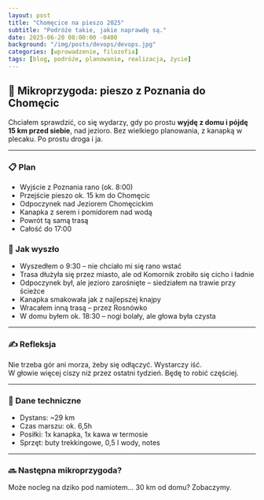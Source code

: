 ```yaml
---
layout: post
title: "Chomęcice na pieszo 2025"
subtitle: "Podróże takie, jakie naprawdę są."
date: 2025-06-20 08:00:00 -0400
background: "/img/posts/devops/devops.jpg"
categories: [wprowadzenie, filozofia]
tags: [blog, podróże, planowanie, realizacja, życie]
---
```




## 🚶 Mikroprzygoda: pieszo z Poznania do Chomęcic

Chciałem sprawdzić, co się wydarzy, gdy po prostu **wyjdę z domu i pójdę 15 km przed siebie**, nad jezioro. Bez wielkiego planowania, z kanapką w plecaku. Po prostu droga i ja.

---

<div class="grid">
  <div>
    <h3>📋 Plan</h3>
    <ul>
      <li>Wyjście z Poznania rano (ok. 8:00)</li>
      <li>Przejście pieszo ok. 15 km do Chomęcic</li>
      <li>Odpoczynek nad Jeziorem Chomęcickim</li>
      <li>Kanapka z serem i pomidorem nad wodą</li>
      <li>Powrót tą samą trasą</li>
      <li>Całość do 17:00</li>
    </ul>
  </div>
  <div>
    <h3>🧭 Jak wyszło</h3>
    <ul>
      <li>Wyszedłem o 9:30 – nie chciało mi się rano wstać</li>
      <li>Trasa dłużyła się przez miasto, ale od Komornik zrobiło się cicho i ładnie</li>
      <li>Odpoczynek był, ale jezioro zarośnięte – siedziałem na trawie przy ścieżce</li>
      <li>Kanapka smakowała jak z najlepszej knajpy</li>
      <li>Wracałem inną trasą – przez Rosnówko</li>
      <li>W domu byłem ok. 18:30 – nogi bolały, ale głowa była czysta</li>
    </ul>
  </div>
</div>

---

### ✍️ Refleksja

Nie trzeba gór ani morza, żeby się odłączyć. Wystarczy iść.  
W głowie więcej ciszy niż przez ostatni tydzień. Będę to robić częściej.

---

### 📍 Dane techniczne

- Dystans: ~29 km  
- Czas marszu: ok. 6,5h  
- Posiłki: 1x kanapka, 1x kawa w termosie  
- Sprzęt: buty trekkingowe, 0,5 l wody, notes

---

### 🔜 Następna mikroprzygoda?

Może nocleg na dziko pod namiotem... 30 km od domu? Zobaczymy.